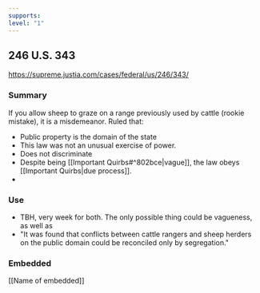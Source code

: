 ```yaml
---
supports: 
level: "1"
---
```

## 246 U.S. 343

https://supreme.justia.com/cases/federal/us/246/343/

### Summary

If you allow sheep to graze on a range previously used by cattle (rookie mistake), it is a misdemeanor. 
Ruled that:
* Public property is the domain of the state
* This law was not an unusual exercise of power.
* Does not discriminate
* Despite being [[Important Quirbs#^802bce|vague]], the law obeys [[Important Quirbs|due process]].
* 

### Use

* TBH, very week for both. The only possible thing could be vagueness, as well as 
* "It was found that conflicts between cattle rangers and sheep herders on the public domain could be reconciled only by segregation."

### Embedded

[[Name of embedded]]

